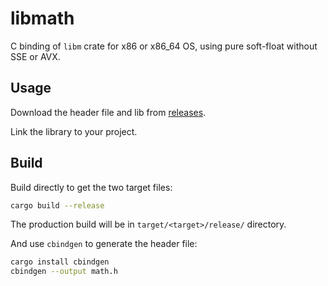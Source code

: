 # libmath

C binding of `libm` crate for x86 or x86_64 OS, using pure soft-float without SSE or AVX.

## Usage

Download the header file and lib from [releases](https://github.com/plos-clan/libm/releases/tag/release).

Link the library to your project.

## Build

Build directly to get the two target files:

```bash
cargo build --release
```

The production build will be in `target/<target>/release/` directory.

And use `cbindgen` to generate the header file:

```bash
cargo install cbindgen
cbindgen --output math.h
```
